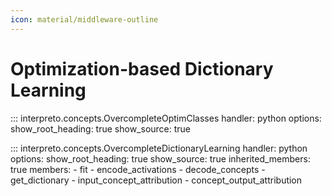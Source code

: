 ```yaml
---
icon: material/middleware-outline
---
```


# Optimization-based Dictionary Learning

::: interpreto.concepts.OvercompleteOptimClasses
    handler: python
    options:
      show_root_heading: true
      show_source: true

::: interpreto.concepts.OvercompleteDictionaryLearning
    handler: python
    options:
      show_root_heading: true
      show_source: true
      inherited_members: true
      members:
        - fit
        - encode_activations
        - decode_concepts
        - get_dictionary
        - input_concept_attribution
        - concept_output_attribution
